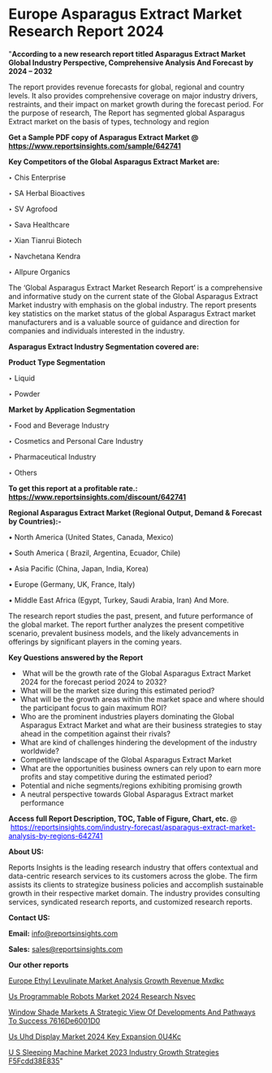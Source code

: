 # Europe Asparagus Extract Market Research Report 2024

"<strong>According to a new research report titled Asparagus Extract Market Global Industry Perspective, Comprehensive Analysis And Forecast by 2024 – 2032</strong>

The report provides revenue forecasts for global, regional and country levels. It also provides comprehensive coverage on major industry drivers, restraints, and their impact on market growth during the forecast period. For the purpose of research, The Report has segmented global Asparagus Extract market on the basis of types, technology and region

<strong>Get a Sample PDF copy of Asparagus Extract Market </strong><strong>@<a href=https://www.reportsinsights.com/sample/642741 style=color:#0000ff;> https://www.reportsinsights.com/sample/642741</a></strong></font>

<strong>Key Competitors of the Global Asparagus Extract Market are:</strong>

‣ Chis Enterprise

‣ SA Herbal Bioactives

‣ SV Agrofood

‣ Sava Healthcare

‣ Xian Tianrui Biotech

‣ Navchetana Kendra

‣ Allpure Organics

The ‘Global Asparagus Extract Market Research Report’ is a comprehensive and informative study on the current state of the Global Asparagus Extract Market industry with emphasis on the global industry. The report presents key statistics on the market status of the global Asparagus Extract market manufacturers and is a valuable source of guidance and direction for companies and individuals interested in the industry.

<strong>Asparagus Extract Industry Segmentation covered are:</strong>

<strong>Product Type Segmentation</strong>

‣ Liquid

‣ Powder

<strong>Market by Application Segmentation</strong>

‣ Food and Beverage Industry

‣ Cosmetics and Personal Care Industry

‣ Pharmaceutical Industry

‣ Others

<strong>To get this report at a profitable rate.: <a href=https://www.reportsinsights.com/discount/642741 style=color:#0000ff;>https://www.reportsinsights.com/discount/642741</a></strong></font>

<strong>Regional Asparagus Extract Market (Regional Output, Demand &amp; Forecast by Countries):-</strong>

• North America (United States, Canada, Mexico)

• South America ( Brazil, Argentina, Ecuador, Chile)

• Asia Pacific (China, Japan, India, Korea)

• Europe (Germany, UK, France, Italy)

• Middle East Africa (Egypt, Turkey, Saudi Arabia, Iran) And More.

The research report studies the past, present, and future performance of the global market. The report further analyzes the present competitive scenario, prevalent business models, and the likely advancements in offerings by significant players in the coming years.

<strong>Key Questions answered by the Report</strong>
<ul>
  <li> What will be the growth rate of the Global Asparagus Extract Market 2024 for the forecast period 2024 to 2032?</li>
  <li>What will be the market size during this estimated period?</li>
  <li>What will be the growth areas within the market space and where should the participant focus to gain maximum ROI?</li>
  <li>Who are the prominent industries players dominating the Global Asparagus Extract Market and what are their business strategies to stay ahead in the competition against their rivals?</li>
  <li>What are kind of challenges hindering the development of the industry worldwide?</li>
  <li>Competitive landscape of the Global Asparagus Extract Market</li>
  <li>What are the opportunities business owners can rely upon to earn more profits and stay competitive during the estimated period?</li>
  <li>Potential and niche segments/regions exhibiting promising growth</li>
  <li>A neutral perspective towards Global Asparagus Extract market performance</li>
</ul>
<strong>Access full Report Description, TOC, Table of Figure, Chart, etc. </strong>@  <a href=https://reportsinsights.com/industry-forecast/asparagus-extract-market-analysis-by-regions-642741 style=color:#0000ff;>https://reportsinsights.com/industry-forecast/asparagus-extract-market-analysis-by-regions-642741</a></font>

<strong><strong>About US</strong>:</strong>

Reports Insights is the leading research industry that offers contextual and data-centric research services to its customers across the globe. The firm assists its clients to strategize business policies and accomplish sustainable growth in their respective market domain. The industry provides consulting services, syndicated research reports, and customized research reports.

<strong>Contact US:</strong>

<p class=""""><b>Email:</b> <a href=mailto:info@reportsinsights.com>info@reportsinsights.com</a></p>
<p class=""""><b>Sales:</b> <a href=mailto:sales@reportsinsights.com>sales@reportsinsights.com</a></p>

<strong>Our other reports</strong>

<a href=https://www.linkedin.com/pulse/europe-ethyl-levulinate-market-analysis-growth-revenue-mxdkc/>Europe Ethyl Levulinate Market Analysis Growth Revenue Mxdkc</a>

<a href=https://www.linkedin.com/pulse/us-programmable-robots-market-2024-research-nsvec/>Us Programmable Robots Market 2024 Research Nsvec</a>

<a href=https://medium.com/@gavdeakash979/window-shade-markets-a-strategic-view-of-developments-and-pathways-to-success-7616de6001d0>Window Shade Markets A Strategic View Of Developments And Pathways To Success 7616De6001D0</a>

<a href=https://www.linkedin.com/pulse/us-uhd-display-market-2024-key-expansion-0u4kc/>Us Uhd Display Market 2024 Key Expansion 0U4Kc</a>

<a href=https://medium.com/@achalwankhede15/u-s-sleeping-machine-market-2023-industry-growth-strategies-f5fcdd38e835>U S Sleeping Machine Market 2023 Industry Growth Strategies F5Fcdd38E835</a>"
